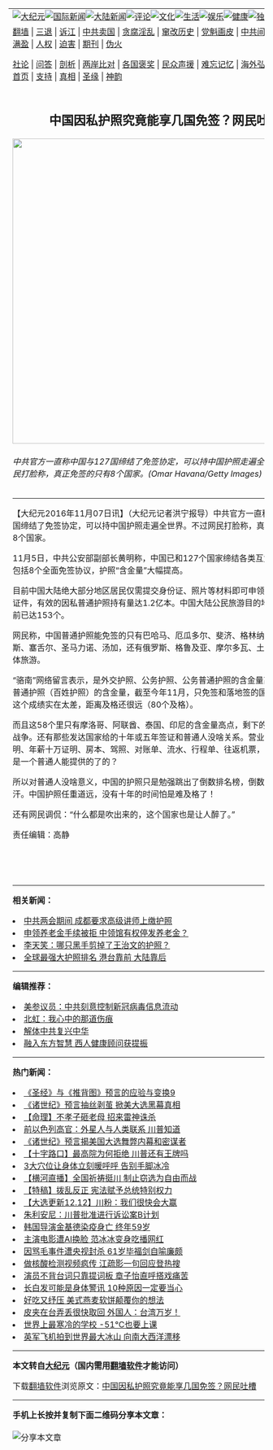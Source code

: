 <a name="1" id="1" target="_blank"></a><span id="1"></span>
<table align=center border="0"><tr><td colspan="2" VALIGN=TOP><a href="https://github.com/aempzt3907/djy/blob/master/gb/nsc413.md#1"><img src="https://raw.githubusercontent.com/aempzt3907/www/master/t/djy/1.jpg" title="大纪元"></a><a href="https://github.com/aempzt3907/djy/blob/master/gb/n24hr.md#1"><img src="https://raw.githubusercontent.com/aempzt3907/www/master/t/djy/3.jpg" title="国际新闻"></a><a href="https://github.com/aempzt3907/djy/blob/master/gb/nsc413.md#1"><img src="https://raw.githubusercontent.com/aempzt3907/www/master/t/djy/4.jpg" title="大陆新闻"></a><a href="https://github.com/aempzt3907/djy/blob/master/gb/news392.md#1"><img src="https://raw.githubusercontent.com/aempzt3907/www/master/t/djy/5.jpg" title="评论"></a><a href="https://github.com/aempzt3907/djy/blob/master/gb/news2007.md#1"><img src="https://raw.githubusercontent.com/aempzt3907/www/master/t/djy/6.jpg" title="文化"></a><a href="https://github.com/aempzt3907/djy/blob/master/gb/news2008.md#1"><img src="https://raw.githubusercontent.com/aempzt3907/www/master/t/djy/7.jpg" title="生活"></a><a href="https://github.com/aempzt3907/djy/blob/master/gb/ncyule.md#1"><img src="https://raw.githubusercontent.com/aempzt3907/www/master/t/djy/8.jpg" title="娱乐"></a><a href="https://github.com/aempzt3907/djy/blob/master/gb/nsc1002.md#1"><img src="https://raw.githubusercontent.com/aempzt3907/www/master/t/djy/9.jpg" title="健康"><a href="https://github.com/aempzt3907/djy/blob/master/gb/nf6092.md#1"><img src="https://raw.githubusercontent.com/aempzt3907/www/master/t/djy/10a.jpg" title="独家"></a><a href="https://github.com/aempzt3907/djy/blob/master/gb/nf4514.md#1"><img src="https://raw.githubusercontent.com/aempzt3907/www/master/t/djy/12a.jpg" title="头条"></a></td></tr>
<tr><td colspan="2" VALIGN=TOP><a target="_blank" href="https://github.com/aempzt3907/www/blob/master/README.md?zsrh#1">翻墙</a> | <a target="_blank" href="https://github.com/aempzt3907/djy/blob/master/gb/nf5657.md#1">三退</a> | <a target="_blank" href="https://github.com/aempzt3907/djy/blob/master/gb/nf6124.md#1">诉江</a> | <a target="_blank" href="https://github.com/aempzt3907/djy/blob/master/gb/nf1176117.md#1">中共卖国</a> | <a target="_blank" href="https://github.com/aempzt3907/djy/blob/master/gb/nf5773.md#1">贪腐淫乱</a> | <a target="_blank" href="https://github.com/aempzt3907/djy/blob/master/gb/nf1176115.md#1">窜改历史</a> | <a target="_blank" href="https://github.com/aempzt3907/djy/blob/master/gb/nf1176107.md#1">党魁画皮</a> | <a target="_blank" href="https://github.com/aempzt3907/djy/blob/master/gb/nf1320400.md#1">中共间谍</a> | <a target="_blank" href="https://github.com/aempzt3907/djy/blob/master/gb/nf1176114.md#1">破坏传统</a> | <a target="_blank" href="https://github.com/aempzt3907/ntdtv/blob/master/gb/prog447_1.md#1">恶贯满盈</a> | <a target="_blank" href="https://github.com/aempzt3907/djy/blob/master/gb/ncid278.md#1">人权</a> | <a target="_blank" href="https://github.com/aempzt3907/djy/blob/master/gb/nf1176111.md#1">迫害</a> | <a target="_blank" href="https://gitlab.com/szzdlab/mh-qikan/blob/master/README.md#1">期刊</a> | <a target="_blank" href="https://github.com/aempzt3907/djy/blob/master/gb/nf5562.md#1">伪火</a></p><p><a target="_blank" href="https://github.com/aempzt3907/djy/blob/master/gb/9p.md#1">社论</a> | <a target="_blank" href="https://github.com/aempzt3907/djy/blob/master/gb/nf4378.md#1">问答</a> | <a target="_blank" href="https://github.com/aempzt3907/djy/blob/master/gb/nf5792.md#1">剖析</a> | <a target="_blank" href="https://github.com/aempzt3907/djy/blob/master/gb/nf5735.md#1">两岸比对</a> | <a target="_blank" href="https://github.com/aempzt3907/djy/blob/master/gb/nf6119.md#1">各国褒奖</a> | <a target="_blank" href="https://github.com/aempzt3907/djy/blob/master/gb/nf6120.md#1">民众声援</a> | <a target="_blank" href="https://github.com/aempzt3907/djy/blob/master/gb/nf1188594.md#1">难忘记忆</a> | <a target="_blank" href="https://github.com/aempzt3907/djy/blob/master/gb/nf3180.md#1">海外弘传</a> | <a target="_blank" href="https://github.com/aempzt3907/djy/blob/master/gb/nf5410.md#1">万人上访</a> | <a target="_blank" href="https://github.com/aempzt3907/www/blob/master/README.md?zsrh#1">平台首页</a> | <a target="_blank" href="https://github.com/aempzt3907/djy/blob/master/gb/nf4386.md#1">支持</a> | <a target="_blank" href="https://github.com/aempzt3907/djy/blob/master/gb/nf4389.md#1">真相</a> | <a target="_blank" href="https://github.com/aempzt3907/djy/blob/master/gb/nf5790.md#1">圣缘</a> | <a target="_blank" href="https://github.com/aempzt3907/djy/blob/master/gb/nf4786.md#1">神韵</a></td></tr>
<tr><td VALIGN=TOP width="626"><h2 align=center>中国因私护照究竟能享几国免签？网民吐槽</h2>
<img width="600" src="https://i.epochtimes.com/assets/uploads/2016/11/GettyImages-491150681-600x400.jpg" />
<h6>中共官方一直称中国与127国缔结了免签协定，可以持中国护照走遍全世界。不过网民打脸称，真正免签的只有8个国家。(Omar Havana/Getty Images)
</h6>
<hr>
	<p>【大纪元2016年11月07日讯】（大纪元记者洪宁报导）中共官方一直称中国与127国缔结了免签协定，可以持中国护照走遍全世界。不过网民打脸称，真正免签的只有8个国家。</p>
<p>11月5日，中共公安部副部长黄明称，中国已和127个国家缔结各类互免签证协定，包括8个全面免签协议，护照“含金量”大幅提高。</p>
<p>目前中国大陆绝大部分地区居民仅需提交身份证、照片等材料即可申领因私出境入境证件，有效的因私普通护照持有量达1.2亿本。中国大陆公民旅游目的地国家范围目前已达153个。</p>
<p>网民称，中国普通护照能免签的只有巴哈马、厄瓜多尔、斐济、格林纳达、毛里求斯、塞舌尔、圣马力诺、汤加，还有俄罗斯、格鲁及亚、摩尔多瓦、土库曼斯坦的团体旅游。</p>
<p>“骆南”网络留言表示，是外交护照、公务护照、公务普通护照的含金量高！中国因私普通护照（百姓护照）的含金量，截至今年11月，只免签和落地签的国家有58个，这个成绩实在太差，距离及格还很远（80个及格）。</p>
<p>而且这58个里只有摩洛哥、阿联酋、泰国、印尼的含金量高点，剩下的不是贫穷就是战争。还有那些发达国家给的十年或五年签证和普通人没啥关系。营业执照、在职证明、年薪十万证明、房本、驾照、对账单、流水、行程单、往返机票，甚至邀请函，是一个普通人能提供的了的？</p>
<p>所以对普通人没啥意义，中国的护照只是勉强跳出了倒数排名榜，倒数第一的是阿富汗。中国护照任重道远，没有十年的时间怕是难及格了！</p>
<p>还有网民调侃：“什么都是吹出来的，这个国家也是让人醉了。”</p>
<p>责任编辑：高静</p>
<p>&nbsp;</p>
<p>&nbsp;</p>
	
<hr>


<strong>相关新闻：</strong>
<li><a href="https://github.com/aempzt3907/djy/blob/master/gb/16/3/4/n4654605.md#1">中共两会期间 成都要求高级讲师上缴护照</a></li>
<li><a href="https://github.com/aempzt3907/djy/blob/master/gb/16/6/19/n8014113.md#1">申领养老金手续被拒 中领馆有权停发养老金？</a></li>
<li><a href="https://github.com/aempzt3907/djy/blob/master/gb/16/8/14/n8200755.md#1">李天笑：哪只黑手剪掉了王治文的护照？</a></li>
<li><a href="https://github.com/aempzt3907/djy/blob/master/gb/16/9/17/n8310652.md#1">全球最强大护照排名 港台靠前 大陆靠后</a></li>
<hr>


<strong>编辑推荐：</strong>
<li><a href="https://github.com/onzhi266/djy/blob/master/gb/20/2/22/n11887949.md#1">美参议员：中共刻意控制新冠病毒信息流动</a></li>
<li><a href="https://github.com/tsiac2612/djy/blob/master/gb/18/3/20/n10232283.md#1" target="_blank">北虹：我心中的那道伤痕</a></li><li><a href="https://github.com/aempzt3907/djy/blob/master/gb/18/3/21/n10237682.md?dfh#1" target="_blank">解体中共复兴中华</a></li><li><a href="https://github.com/tsiac2612/djy/blob/master/gb/16/7/18/n8113015.md#1" target="_blank">融入东方智慧 西人健康顾问获提振</a></li>
<hr>

<strong>热门新闻：</strong>
<li><a href="https://github.com/aempzt3907/djy/blob/master/gb/20/10/3/n12449841.md#1">《圣经》与《推背图》预言的应验与变换9</a></li>
<li><a href="https://github.com/aempzt3907/djy/blob/master/gb/20/12/9/n12605810.md#1">《诸世纪》预言抽丝剥茧 掀美大选黑幕真相</a></li>
<li><a href="https://github.com/aempzt3907/djy/blob/master/gb/20/12/10/n12609444.md#1">【命理】不孝子砸老母 招来雷神诛杀</a></li>
<li><a href="https://github.com/aempzt3907/djy/blob/master/gb/20/12/9/n12606110.md#1">前以色列高官：外星人与人类联系 川普知道</a></li>
<li><a href="https://github.com/aempzt3907/djy/blob/master/gb/20/12/9/n12605329.md#1">《诸世纪》预言揭美国大选舞弊内幕和密谋者</a></li>
<li><a href="https://github.com/aempzt3907/djy/blob/master/gb/20/12/13/n12616298.md#1">【十字路口】最高院为何拒绝 川普还有王牌吗</a></li>
<li><a href="https://github.com/aempzt3907/djy/blob/master/gb/20/12/13/n12616231.md#1">3大穴位让身体立刻暖呼呼 告别手脚冰冷</a></li>
<li><a href="https://github.com/aempzt3907/djy/blob/master/gb/20/12/12/n12616173.md#1">【横河直播】全国祈祷挺川 制止窃选为自由而战</a></li>
<li><a href="https://github.com/aempzt3907/djy/blob/master/gb/20/12/5/n12598306.md#1">【特稿】拨乱反正 宪法赋予总统特别权力</a></li>
<li><a href="https://github.com/aempzt3907/djy/blob/master/gb/20/12/12/n12615033.md#1">【大选更新12.12】川粉：我们很快会大赢</a></li>
<li><a href="https://github.com/aempzt3907/djy/blob/master/gb/20/12/12/n12615651.md#1">朱利安尼：川普批准进行诉讼案B计划</a></li>
<li><a href="https://github.com/aempzt3907/djy/blob/master/gb/20/12/11/n12613308.md#1">韩国导演金基德染疫身亡 终年59岁</a></li>
<li><a href="https://github.com/aempzt3907/djy/blob/master/gb/20/12/11/n12614307.md#1">主演电影遭AI换脸 范冰冰变身吃播网红</a></li>
<li><a href="https://github.com/aempzt3907/djy/blob/master/gb/20/12/11/n12614096.md#1">因骂毛事件遭央视封杀 61岁毕福剑自喻廉颇</a></li>
<li><a href="https://github.com/aempzt3907/djy/blob/master/gb/20/12/13/n12617843.md#1">做核酸检测视频疯传 江疏影一句回应登热搜</a></li>
<li><a href="https://github.com/aempzt3907/djy/blob/master/gb/20/12/13/n12617711.md#1">演员不背台词只靠提词板 章子怡直呼搭戏痛苦</a></li>
<li><a href="https://github.com/aempzt3907/djy/blob/master/gb/20/12/10/n12608930.md#1">长白发可能是身体警讯 10种原因一定要当心</a></li>
<li><a href="https://github.com/aempzt3907/djy/blob/master/gb/20/12/2/n12590520.md#1">好吃又纾压 美式燕麦软饼颠覆你的想法</a></li>
<li><a href="https://github.com/aempzt3907/djy/blob/master/gb/20/12/13/n12616588.md#1">皮夹在台弄丢很快取回 外国人：台湾万岁！</a></li>
<li><a href="https://github.com/aempzt3907/djy/blob/master/gb/20/12/13/n12616814.md#1">世界上最寒冷的学校 -51°C也要上课</a></li>
<li><a href="https://github.com/aempzt3907/djy/blob/master/gb/20/12/12/n12615160.md#1">英军飞机拍到世界最大冰山 向南大西洋漂移</a></li>
<hr>

<strong>本文转自<a href="https://www.epochtimes.com">大纪元</a>（国内需用<a href="https://github.com/aempzt3907/www/blob/master/README.md#8">翻墙软件</a>才能访问）</strong><p>下载<a href="https://github.com/aempzt3907/www/blob/master/README.md#8">翻墙软件</a>浏览原文：<a href="https://www.epochtimes.com/gb/16/11/7/n8468092.htm">中国因私护照究竟能享几国免签？网民吐槽</a></p><hr>

<strong>手机上长按并复制下面二维码分享本文章：</strong><br><br><img src="https://chart.apis.google.com/chart?cht=qr&chs=240x240&choe=UTF-8&chld=M|2&chl=https://github.com/aempzt3907/djy/blob/master/gb/16/11/7/n8468092.md%231" title="分享本文章"></td><td VALIGN=TOP><a href="https://github.com/aempzt3907/djy/blob/master/gb/16/1/21/n4622075.md?dfh#1" target="_blank"><img src="https://raw.githubusercontent.com/aempzt3907/djy/master/gb/300/wei-f1.jpg" title="中共的伪火骗局"  alt="中共的伪火骗局"></a><br><a href="https://github.com/aempzt3907/www/blob/master/README.md?dfh#9" target="_blank"><img src="https://raw.githubusercontent.com/aempzt3907/djy/master/gb/300/yong-h.jpg" title="永恒的见证"  alt="永恒的见证"></a><br><a href="https://github.com/aempzt3907/djy/blob/master/gb/13/9/29/n3974789.md?dfh#1" target="_blank"><img src="https://raw.githubusercontent.com/aempzt3907/djy/master/gb/300/shang-lnz.jpg" title="善良女子被中共投男牢"  alt="善良女子被中共投男牢"></a><br><a href="https://github.com/aempzt3907/djy/blob/master/gb/16/3/16/n4663449.md?dfh#1" target="_blank"><img src="https://raw.githubusercontent.com/aempzt3907/djy/master/gb/300/huo-z3.jpg" title="警卫目击活摘器官"  alt="警卫目击活摘器官"></a><br><a href="https://github.com/aempzt3907/djy/blob/master/gb/16/8/7/n8177641.md?dfh#1" target="_blank"><img src="https://raw.githubusercontent.com/aempzt3907/djy/master/gb/300/huo-z4.jpg" title="证人描述活摘恐怖"  alt="证人描述活摘恐怖"></a><br><a href="https://github.com/aempzt3907/djy/blob/master/gb/10/4/19/n2881569.md?dfh#1" target="_blank"><img src="https://raw.githubusercontent.com/aempzt3907/djy/master/gb/300/huo-z1.jpg" title="揭开活摘器官黑幕"  alt="揭开活摘器官黑幕"></a><br><a href="https://github.com/aempzt3907/djy/blob/master/gb/10/11/7/n3077476.md?dfh#1" target="_blank"><img src="https://raw.githubusercontent.com/aempzt3907/djy/master/gb/300/ma-ks.jpg" title="马克思的成魔之路"  alt="马克思的成魔之路"></a><br><a href="https://github.com/aempzt3907/djy/blob/master/gb/14/6/9/n4173977.md?dfh#1" target="_blank"><img src="https://raw.githubusercontent.com/aempzt3907/djy/master/gb/300/chang-zs.jpg" title="藏字石 蕴天机"  alt="藏字石 蕴天机"></a><br><a href="https://github.com/aempzt3907/djy/blob/master/gb/18/5/10/n10381511.md?dfh#1" target="_blank"><img src="https://raw.githubusercontent.com/aempzt3907/djy/master/gb/300/st1.jpg" title="关注3亿人三退"  alt="关注3亿人三退"></a><br><a href="https://github.com/aempzt3907/djy/blob/master/gb/18/3/21/n10237682.md?dfh#1" target="_blank"><img src="https://raw.githubusercontent.com/aempzt3907/djy/master/gb/300/jie-t.jpg" title="解体中共复兴中华"  alt="解体中共复兴中华"></a><br><a href="https://github.com/aempzt3907/djy/blob/master/gb/9/2/9/n2422991.md?dfh#1" target="_blank"><img src="https://raw.githubusercontent.com/aempzt3907/djy/master/gb/300/gao-zs.jpg" title="中共迫害良心律师"  alt="中共迫害良心律师"></a><br><a href="https://github.com/aempzt3907/djy/blob/master/gb/18/12/9/n10900044.md?dfh#1" target="_blank"><img src="https://raw.githubusercontent.com/aempzt3907/djy/master/gb/300/sj1.jpg" title="303万人举报江泽民"  alt="303万人举报江泽民"></a><br><a href="https://github.com/aempzt3907/djy/blob/master/gb/18/8/28/n10672014.md?dfh#1" target="_blank"><img src="https://raw.githubusercontent.com/aempzt3907/djy/master/gb/300/sj2.jpg" title="这些官员为何起诉江泽民"  alt="这些官员为何起诉江泽民"></a><br><a href="https://github.com/aempzt3907/djy/blob/master/gb/8/12/18/n2367165.md?dfh#1" target="_blank"><img src="https://raw.githubusercontent.com/aempzt3907/djy/master/gb/300/liangan.jpg" title="海峡两岸的强烈对比"  alt="海峡两岸的强烈对比"></a><br><a href="https://github.com/aempzt3907/djy/blob/master/gb/15/12/10/n4593139.md?dfh#1" target="_blank"><img src="https://raw.githubusercontent.com/aempzt3907/djy/master/gb/300/jia-ndzl.jpg" title="加拿大总理的贺信"  alt="加拿大总理的贺信"></a><br><a href="https://github.com/aempzt3907/djy/blob/master/gb/11/6/17/n3289382.md?dfh#1" target="_blank"><img src="https://raw.githubusercontent.com/aempzt3907/djy/master/gb/300/xiao-wd.jpg" title="探寻真相兼听则明"  alt="探寻真相兼听则明"></a><br><a href="https://github.com/aempzt3907/djy/blob/master/gb/18/10/27/n10812623.md?dfh#1" target="_blank"><img src="https://raw.githubusercontent.com/aempzt3907/djy/master/gb/300/yindu.jpg" title="印度媒体报道东方"  alt="印度媒体报道东方"></a><br><a href="https://github.com/aempzt3907/djy/blob/master/gb/18/6/9/n10469652.md?dfh#1" target="_blank"><img src="https://raw.githubusercontent.com/aempzt3907/djy/master/gb/300/xie-j.jpg" title="不一样的海外校园"  alt="不一样的海外校园"></a><br><a href="https://github.com/aempzt3907/djy/blob/master/gb/7/4/5/n1669415.md?dfh#1" target="_blank"><img src="https://raw.githubusercontent.com/aempzt3907/djy/master/gb/300/li-up.jpg" title="从大师到徒弟的传奇"  alt="从大师到徒弟的传奇"></a><br><a href="https://github.com/aempzt3907/djy/blob/master/gb/17/5/26/n9191512.md?dfh#1" target="_blank"><img src="https://raw.githubusercontent.com/aempzt3907/djy/master/gb/300/zfl2.jpg" title="亿万人与东方一本奇书"  alt="亿万人与东方一本奇书"></a><br><a href="https://github.com/aempzt3907/djy/blob/master/gb/13/11/27/n4020290.md?dfh#1" target="_blank"><img src="https://raw.githubusercontent.com/aempzt3907/djy/master/gb/300/zhen-h.jpg" title="大陆见不到的震撼场面"  alt="大陆见不到的震撼场面"></a><br><a href="https://github.com/aempzt3907/djy/blob/master/gb/15/7/17/n4482910.md?dfh#1" target="_blank"><img src="https://raw.githubusercontent.com/aempzt3907/djy/master/gb/300/dalu-sk.jpg" title="人心向善 大陆当初盛况"  alt="人心向善 大陆当初盛况"></a><br><a href="https://github.com/aempzt3907/djy/blob/master/gb/19/1/5/n10955468.md?dfh#1" target="_blank"><img src="https://raw.githubusercontent.com/aempzt3907/djy/master/gb/300/zfl1.jpg" title="追寻真理 这书讲什么"  alt="追寻真理 这书讲什么"></a><br><a href="https://github.com/aempzt3907/www/blob/master/README.md?dfh#1" target="_blank"><img src="https://raw.githubusercontent.com/aempzt3907/djy/master/gb/300/fq1.jpg" title="下载免费翻墙软件"  alt="下载免费翻墙软件"></a><br></td></tr></table>
